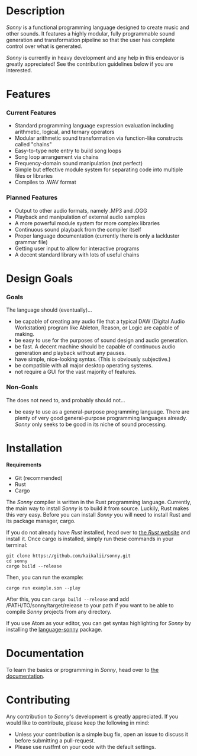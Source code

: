 # Description

*Sonny* is a functional programming language designed to create music and other sounds. It features a highly modular, fully programmable sound generation and transformation pipeline so that the user has complete control over what is generated.

*Sonny* is currently in heavy development and any help in this endeavor is greatly appreciated! See the contribution guidelines below if you are interested.

# Features

### Current Features

* Standard programming language expression evaluation including arithmetic, logical, and ternary operators
* Modular arithmetic sound transformation via function-like constructs called "chains"
* Easy-to-type note entry to build song loops
* Song loop arrangement via chains
* Frequency-domain sound manipulation (not perfect)
* Simple but effective module system for separating code into multiple files or libraries
* Compiles to .WAV format

### Planned Features

* Output to other audio formats, namely .MP3 and .OGG
* Playback and manipulation of external audio samples
* A more powerful module system for more complex libraries
* Continuous sound playback from the compiler itself
* Proper language documentation (currently there is only a lackluster grammar file)
* Getting user input to allow for interactive programs
* A decent standard library with lots of useful chains

# Design Goals

### Goals

The language should (eventually)...

* be capable of creating any audio file that a typical DAW (Digital Audio Workstation) program like Ableton, Reason, or Logic are capable of making.
* be easy to use for the purposes of sound design and audio generation.
* be fast. A decent machine should be capable of continuous audio generation and playback without any pauses.
* have simple, nice-looking syntax. (This is obviously subjective.)
* be compatible with all major desktop operating systems.
* not require a GUI for the vast majority of features.

### Non-Goals

The does not need to, and probably should not...

* be easy to use as a general-purpose programming language. There are plenty of very good general-purpose programming languages already. *Sonny* only seeks to be good in its niche of sound processing.

# Installation

#### Requirements

* Git (recommended)
* Rust
* Cargo

The *Sonny* compiler is written in the Rust programming language. Currently, the main way to install *Sonny* is to build it from source. Luckily, Rust makes this very easy. Before you can install *Sonny* you will need to install Rust and its package manager, cargo.

If you do not already have *Rust* installed, head over to [the *Rust* website](https://www.rust-lang.org/) and install it. Once cargo is installed, simply run these commands in your terminal:
```
git clone https://github.com/kaikalii/sonny.git
cd sonny
cargo build --release
```
Then, you can run the example:
```
cargo run example.son --play
```
After this, you can `cargo build --release` and add /PATH/TO/sonny/target/release to your path if you want to be able to compile *Sonny* projects from any directory.

If you use Atom as your editor, you can get syntax highlighting for *Sonny* by installing the [language-sonny](https://github.com/kaikalii/language-sonny) package.

# Documentation

To learn the basics or programming in *Sonny*, head over to [the documentation](https://kaikalii.github.io/sonny/).

# Contributing

Any contribution to *Sonny*'s development is greatly appreciated. If you would like to contribute, please keep the following in mind:

* Unless your contribution is a simple bug fix, open an issue to discuss it before submitting a pull-request.
* Please use rustfmt on your code with the default settings.
